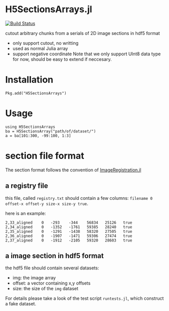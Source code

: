 H5SectionsArrays.jl
===================
[![Build Status](https://travis-ci.org/seung-lab/H5SectionsArrays.jl.svg?branch=master)](https://travis-ci.org/seung-lab/H5SectionsArrays.jl)

cutout arbitrary chunks from a serials of 2D image sections in hdf5 format
- only support cutout, no writting
- used as normal Julia array
- support negative coordinate
Note that we only support UInt8 data type for now, should be easy to extend if neccesary.

# Installation
`Pkg.add("H5SectionsArrays")`

# Usage
```
using H5SectionsArrays
ba = H5SectionsArray("path/of/dataset/")
a = ba[101:300, -99:100, 1:3]
```

# section file format
The section format follows the convention of [ImageRegistration.jl](https://github.com/seung-lab/ImageRegistration.jl)

## a registry file 
this file, called `registry.txt` should contain a few columns:
`filename 0 offset-x offset-y size-x size-y true`.

here is an example:
```
2,33_aligned    0   -293    -344    56834   25126   true
2,34_aligned    0   -1352   -1761   59385   28240   true
2,35_aligned    0   -1291   -1438   58320   27505   true
2,36_aligned    0   -1907   -1471   59306   27474   true
2,37_aligned    0   -1912   -2105   59320   28603   true
```

## a image section in hdf5 format
the hdf5 file should contain several datasets:
- img: the image array
- offset: a vector containing x,y offsets
- size: the size of the `img` dataset

For details please take a look of the test script `runtests.jl`, which construct a fake dataset.
